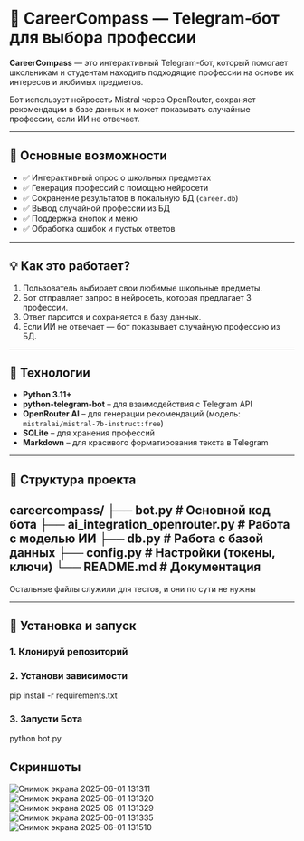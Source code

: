 # 🚀 CareerCompass — Telegram-бот для выбора профессии

**CareerCompass** — это интерактивный Telegram-бот, который помогает школьникам и студентам находить подходящие профессии на основе их интересов и любимых предметов.

Бот использует нейросеть Mistral через OpenRouter, сохраняет рекомендации в базе данных и может показывать случайные профессии, если ИИ не отвечает.

---

## 📌 Основные возможности

- ✅ Интерактивный опрос о школьных предметах  
- ✅ Генерация профессий с помощью нейросети  
- ✅ Сохранение результатов в локальную БД (`career.db`)  
- ✅ Вывод случайной профессии из БД  
- ✅ Поддержка кнопок и меню  
- ✅ Обработка ошибок и пустых ответов  

---

## 💡 Как это работает?

1. Пользователь выбирает свои любимые школьные предметы.
2. Бот отправляет запрос в нейросеть, которая предлагает 3 профессии.
3. Ответ парсится и сохраняется в базу данных.
4. Если ИИ не отвечает — бот показывает случайную профессию из БД.

---

## 🧠 Технологии

- **Python 3.11+**
- **python-telegram-bot** – для взаимодействия с Telegram API
- **OpenRouter AI** – для генерации рекомендаций (модель: `mistralai/mistral-7b-instruct:free`)
- **SQLite** – для хранения профессий
- **Markdown** – для красивого форматирования текста в Telegram

---

## 📁 Структура проекта
careercompass/
├── bot.py # Основной код бота
├── ai_integration_openrouter.py # Работа с моделью ИИ
├── db.py # Работа с базой данных
├── config.py # Настройки (токены, ключи)
└── README.md # Документация
---

Остальные файлы служили для тестов, и они по сути не нужны

---

## 🔧 Установка и запуск

### 1. Клонируй репозиторий
### 2. Установи зависимости
pip install -r requirements.txt
### 3. Запусти Бота
python bot.py

## Скриншоты
![Снимок экрана 2025-06-01 131311](https://github.com/user-attachments/assets/532225ad-6f8b-4795-b333-9c13eabd4c6a)
![Снимок экрана 2025-06-01 131320](https://github.com/user-attachments/assets/34daa05e-6814-49a2-853b-5d27806ab25f)
![Снимок экрана 2025-06-01 131329](https://github.com/user-attachments/assets/90da5992-22ac-4c53-9bae-df61025a4b0c)
![Снимок экрана 2025-06-01 131335](https://github.com/user-attachments/assets/915b758b-98e1-4ca9-b0b0-2a0717ce2473)
![Снимок экрана 2025-06-01 131510](https://github.com/user-attachments/assets/2aa47c4e-664a-4016-aff3-2a141411ae43)

